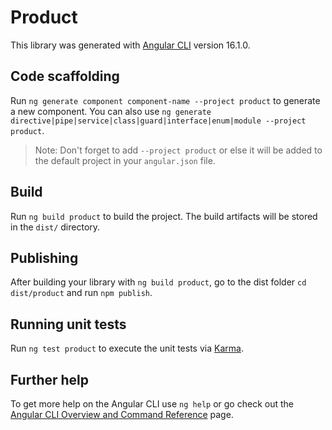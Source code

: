 # Product

This library was generated with [Angular CLI](https://github.com/angular/angular-cli) version 16.1.0.

## Code scaffolding

Run `ng generate component component-name --project product` to generate a new component. You can also use `ng generate directive|pipe|service|class|guard|interface|enum|module --project product`.
> Note: Don't forget to add `--project product` or else it will be added to the default project in your `angular.json` file. 

## Build

Run `ng build product` to build the project. The build artifacts will be stored in the `dist/` directory.

## Publishing

After building your library with `ng build product`, go to the dist folder `cd dist/product` and run `npm publish`.

## Running unit tests

Run `ng test product` to execute the unit tests via [Karma](https://karma-runner.github.io).

## Further help

To get more help on the Angular CLI use `ng help` or go check out the [Angular CLI Overview and Command Reference](https://angular.io/cli) page.
